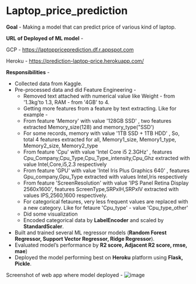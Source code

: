 # Laptop_price_prediction

**Goal** - Making a model that can predict price of various kind of laptop.

**URL of Deployed of ML model** - 

GCP -    https://laptoppriceprediction.df.r.appspot.com

Heroku - https://prediction-laptop-price.herokuapp.com/


**Responsibilities** -

* Collected data from Kaggle.
* Pre-processed data and did Feature Engineering - 
  * Removed text attached with numerical value like Weight - from '1.3kg'to 1.3, RAM - from '4GB' to 4.
  * Getting more features from a feature by text extracting. Like for example -
   * From feature 'Memory' with value '128GB SSD' , two features extracted Memory_size(128) and memory_type("SSD')
   * For some records, memory with value '1TB SSD +  1TB HDD' , So, total 4 features extracted for all, Memory1_size, Memory1_type, Memory2_size, Memory2_type  
   * From feature 'Cpu' with value 'Intel Core i5 2.3GHz' , features Cpu_Company,Cpu_Type,Cpu_Type_intensity,Cpu_Ghz extracted with value Intel,Core,i5,2.3 respectively 
   * From feature 'GPU' with value 'Intel Iris Plus Graphics 640' , features Gpu_company,Gpu_Type extracted with values Intel,Iris respectively
   * From feature 'ScreenResolution' with value 'IPS Panel Retina Display 2560x1600', features ScreenType,SRPxlH,SRPxlV extracted with values IPS,2560,1600 respectively.
  * For categorical fetaures, very less frequent values are replaced with a new category. Like for fetaure 'Cpu_type' - value 'Cpu_type_other'
  * Did some visualization
  * Encoded categorical data by **LabelEncoder** and scaled by **StandardScaler**.  
* Built and trained several ML regressor models (**Random Forest Regressor, Support Vector Regressor, Ridge Regressor**).
* Evaluated model’s performance by **R2 score, Adjacent R2 score, rmse, mae**)
* Deployed the model performing best on **Heroku** platform using **Flask, Pickle**.

Screenshot of web app where model deployed - 
![image](https://user-images.githubusercontent.com/77465776/161654041-d4696b7e-98b4-47d5-9f70-e2397b2fe902.png)




